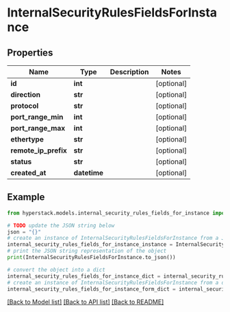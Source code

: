 # InternalSecurityRulesFieldsForInstance


## Properties

Name | Type | Description | Notes
------------ | ------------- | ------------- | -------------
**id** | **int** |  | [optional] 
**direction** | **str** |  | [optional] 
**protocol** | **str** |  | [optional] 
**port_range_min** | **int** |  | [optional] 
**port_range_max** | **int** |  | [optional] 
**ethertype** | **str** |  | [optional] 
**remote_ip_prefix** | **str** |  | [optional] 
**status** | **str** |  | [optional] 
**created_at** | **datetime** |  | [optional] 

## Example

```python
from hyperstack.models.internal_security_rules_fields_for_instance import InternalSecurityRulesFieldsForInstance

# TODO update the JSON string below
json = "{}"
# create an instance of InternalSecurityRulesFieldsForInstance from a JSON string
internal_security_rules_fields_for_instance_instance = InternalSecurityRulesFieldsForInstance.from_json(json)
# print the JSON string representation of the object
print(InternalSecurityRulesFieldsForInstance.to_json())

# convert the object into a dict
internal_security_rules_fields_for_instance_dict = internal_security_rules_fields_for_instance_instance.to_dict()
# create an instance of InternalSecurityRulesFieldsForInstance from a dict
internal_security_rules_fields_for_instance_form_dict = internal_security_rules_fields_for_instance.from_dict(internal_security_rules_fields_for_instance_dict)
```
[[Back to Model list]](../README.md#documentation-for-models) [[Back to API list]](../README.md#documentation-for-api-endpoints) [[Back to README]](../README.md)


